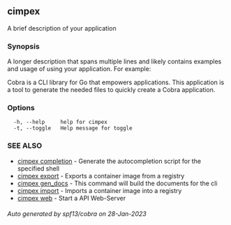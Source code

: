 ## cimpex

A brief description of your application

### Synopsis

A longer description that spans multiple lines and likely contains
examples and usage of using your application. For example:

Cobra is a CLI library for Go that empowers applications.
This application is a tool to generate the needed files
to quickly create a Cobra application.

### Options

```
  -h, --help     help for cimpex
  -t, --toggle   Help message for toggle
```

### SEE ALSO

* [cimpex completion](cimpex_completion.md)	 - Generate the autocompletion script for the specified shell
* [cimpex export](cimpex_export.md)	 - Exports a container image from a registry
* [cimpex gen_docs](cimpex_gen_docs.md)	 - This command will build the documents for the cli
* [cimpex import](cimpex_import.md)	 - Imports a container image into a registry
* [cimpex web](cimpex_web.md)	 - Start a API Web-Server

###### Auto generated by spf13/cobra on 28-Jan-2023
